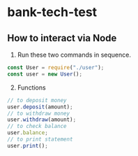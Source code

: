 # bank-tech-test
## How to interact via Node
1. Run these two commands in sequence.
``` Javascript
const User = require("./user");
const user = new User();
```
2. Functions
``` Javascript
// to deposit money
user.deposit(amount);
// to withdraw money
user.withdraw(amount);
// to check balance
user.balance;
// to print statement
user.print();
```
